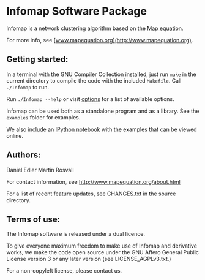 # Infomap Software Package

Infomap is a network clustering algorithm based on the
[Map equation](http://www.mapequation.org/publications.html#Rosvall-Axelsson-Bergstrom-2009-Map-equation).

For more info, see [www.mapequation.org](http://www.mapequation.org).


Getting started:
--------------------------------------------------------
In a terminal with the GNU Compiler Collection installed,
just run `make` in the current directory to compile the
code with the included `Makefile`. Call `./Infomap` to run.

Run `./Infomap --help` or visit [options](http://www.mapequation.org/code.html#Options)
for a list of available options.

Infomap can be used both as a standalone program and as a library.
See the `examples` folder for examples.

We also include an [IPython notebook](examples/python/infomap-examples.ipynb)
with the examples that can be viewed online.



Authors:
--------------------------------------------------------
Daniel Edler
Martin Rosvall

For contact information, see 
http://www.mapequation.org/about.html

For a list of recent feature updates, see
CHANGES.txt in the source directory.

Terms of use:
--------------------------------------------------------
The Infomap software is released under a dual licence.

To give everyone maximum freedom to make use of Infomap 
and derivative works, we make the code open source under 
the GNU Affero General Public License version 3 or any 
later version (see LICENSE_AGPLv3.txt.)

For a non-copyleft license, please contact us.
